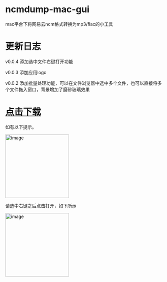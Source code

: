 # ncmdump-mac-gui
mac平台下将网易云ncm格式转换为mp3/flac的小工具

# 更新日志
v0.0.4 添加选中文件右键打开功能

v0.0.3 添加应用logo

v0.0.2 添加批量处理功能，可以在文件浏览器中选中多个文件，也可以直接将多个文件拖入窗口，背景增加了磨砂玻璃效果

# [点击下载](https://github.com/jch12138/ncmdump-mac-gui/releases/download/0.0.4/ncmdump.zip)

如有以下提示。    

<img width="200" alt="image" src="https://github.com/jch12138/ncmdump-mac-gui/assets/30290347/9c788932-daaf-4105-a2b4-80a1f41870a4">

请选中右键之后点击打开，如下所示

<img width="200" alt="image" src="https://github.com/jch12138/ncmdump-mac-gui/assets/30290347/8e9c43de-c453-4f1f-ac63-4b74080d4ccc">


